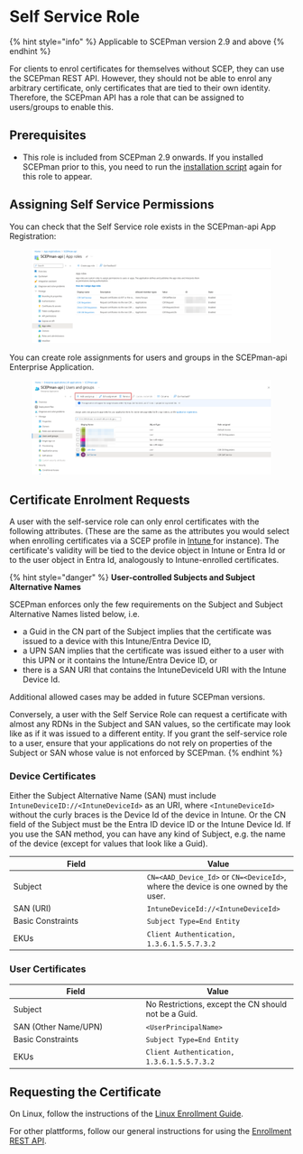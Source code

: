 # Self Service Role

{% hint style="info" %}
Applicable to SCEPman version 2.9 and above
{% endhint %}

For clients to enrol certificates for themselves without SCEP, they can use the SCEPman REST API. However, they should not be able to enrol any arbitrary certificate, only certificates that are tied to their own identity. Therefore, the SCEPman API has a role that can be assigned to users/groups to enable this.

## Prerequisites

* This role is included from SCEPman 2.9 onwards. If you installed SCEPman prior to this, you need to run the [installation script](../../scepman-configuration/post-installation-config.md#running-the-scepman-installation-cmdlet) again for this role to appear.

## Assigning Self Service Permissions

You can check that the Self Service role exists in the SCEPman-api App Registration:

<figure><img src="../../.gitbook/assets/image (79).png" alt=""><figcaption></figcaption></figure>

You can create role assignments for users and groups in the SCEPman-api Enterprise Application.&#x20;

<figure><img src="../../.gitbook/assets/image (3).png" alt=""><figcaption></figcaption></figure>

## Certificate Enrolment Requests

A user with the self-service role can only enrol certificates with the following attributes. (These are the same as the attributes you would select when enrolling certificates via a SCEP profile in [Intune ](../microsoft-intune/)for instance). The certificate's validity will be tied to the device object in Intune or Entra Id or to the user object in Entra Id, analogously to Intune-enrolled certificates.

{% hint style="danger" %}
**User-controlled Subjects and Subject Alternative Names**

SCEPman enforces only the few requirements on the Subject and Subject Alternative Names listed below, i.e.&#x20;

* a Guid in the CN part of the Subject implies that the certificate was issued to a device with this Intune/Entra Device ID,
* a UPN SAN implies that the certificate was issued either to a user with this UPN or it contains the Intune/Entra Device ID, or
* there is a SAN URI that contains the IntuneDeviceId URI with the Intune Device Id.

Additional allowed cases may be added in future SCEPman versions.

Conversely, a user with the Self Service Role can request a certificate with almost any RDNs in the Subject and SAN values, so the certificate may look like as if it was issued to a different entity. If you grant the self-service role to a user, ensure that your applications do not rely on properties of the Subject or SAN whose value is not enforced by SCEPman.
{% endhint %}

### Device Certificates

Either the Subject Alternative Name (SAN) must include `IntuneDeviceID://<IntuneDeviceId>` as an URI, where `<IntuneDeviceId>` without the curly braces is the Device Id of the device in Intune. Or the CN field of the Subject must be the Entra ID device ID or the Intune Device Id. If you use the SAN method, you can have any kind of Subject, e.g. the name of the device (except for values that look like a Guid).

<table><thead><tr><th width="223">Field</th><th>Value</th></tr></thead><tbody><tr><td>Subject</td><td><code>CN=&#x3C;AAD_Device_Id></code> or <code>CN=&#x3C;DeviceId></code>, where the device is one owned by the user.</td></tr><tr><td>SAN (URI)</td><td><code>IntuneDeviceId://&#x3C;IntuneDeviceId></code></td></tr><tr><td>Basic Constraints</td><td><code>Subject Type=End Entity</code></td></tr><tr><td>EKUs</td><td><code>Client Authentication, 1.3.6.1.5.5.7.3.2</code></td></tr></tbody></table>

### User Certificates

<table><thead><tr><th width="221">Field</th><th>Value</th></tr></thead><tbody><tr><td>Subject</td><td>No Restrictions, except the CN should not be a Guid.</td></tr><tr><td>SAN (Other Name/UPN)</td><td><code>&#x3C;UserPrincipalName></code></td></tr><tr><td>Basic Constraints</td><td><code>Subject Type=End Entity</code></td></tr><tr><td>EKUs</td><td><code>Client Authentication, 1.3.6.1.5.5.7.3.2</code></td></tr></tbody></table>

## Requesting the Certificate

On Linux, follow the instructions of the [Linux Enrollment Guide](linux-enrollment-guide.md).

For other plattforms, follow our general instructions for using the [Enrollment REST API](./).
